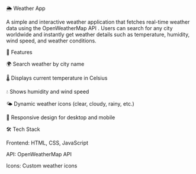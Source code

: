 🌦️ Weather App

A simple and interactive weather application that fetches real-time weather data using the OpenWeatherMap API
. Users can search for any city worldwide and instantly get weather details such as temperature, humidity, wind speed, and weather conditions.

🚀 Features

🌍 Search weather by city name

🌡️ Displays current temperature in Celsius

💧 Shows humidity and wind speed

🌤️ Dynamic weather icons (clear, cloudy, rainy, etc.)

📱 Responsive design for desktop and mobile

🛠️ Tech Stack

Frontend: HTML, CSS, JavaScript

API: OpenWeatherMap API

Icons: Custom weather icons

